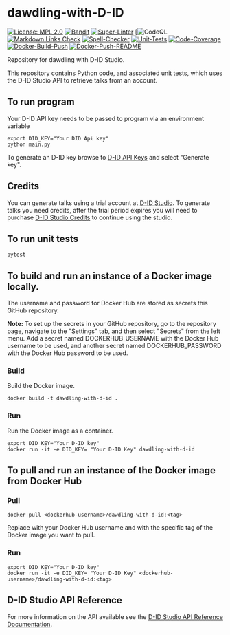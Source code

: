 # dawdling-with-D-ID

[![License: MPL 2.0](https://img.shields.io/badge/License-MPL%202.0-brightgreen.svg)](https://opensource.org/licenses/MPL-2.0)
[![Bandit](https://github.com/genai-musings/dawdling-with-D-ID/actions/workflows/bandit.yml/badge.svg)](https://github.com/genai-musings/dawdling-with-D-ID/actions/new?category=security)
[![Super-Linter](https://github.com/genai-musings/dawdling-with-D-ID/actions/workflows/linter.yml/badge.svg)](https://github.com/marketplace/actions/super-linter)
[![CodeQL](https://github.com/genai-musings/dawdling-with-D-ID/workflows/CodeQL/badge.svg?branch=main)
[![Markdown Links Check](https://github.com/genai-musings/dawdling-with-D-ID/actions/workflows/md-links.yml/badge.svg)](https://github.com/gaurav-nelson/github-action-markdown-link-check)
[![Spell-Checker](https://github.com/genai-musings/dawdling-with-D-ID/actions/workflows/spellcheck.yaml/badge.svg)](https://github.com/rojopolis/spellcheck-github-actions)
[![Unit-Tests](https://github.com/genai-musings/dawdling-with-D-ID/actions/workflows/test.yml/badge.svg)](https://github.com/actions/setup-python)
[![Code-Coverage](https://github.com/genai-musings/dawdling-with-D-ID/actions/workflows/coverage.yaml/badge.svg)](https://github.com/actions/setup-python)
[![Docker-Build-Push](https://github.com/genai-musings/dawdling-with-D-ID/actions/workflows/docker-build-push.yml/badge.svg)](https://hub.docker.com/)
[![Docker-Push-README](https://github.com/genai-musings/chatting-with-ChatGPT/actions/workflows/docker-push-readme.yml/badge.svg)](https://hub.docker.com/)

Repository for dawdling with D-ID Studio.

 This repository contains Python code, and associated unit tests, which uses the D-ID Studio API to retrieve talks from an account.

## To run program

Your D-ID API key needs to be passed to program via an environment variable

```shell
export DID_KEY="Your DID Api key"
python main.py
```

To generate an D-ID key browse to [D-ID API Keys](https://studio.d-id.com/account-settings) and select "Generate key".

## Credits

You can generate talks using a trial account at [D-ID Studio](https://studio.d-id.com/). To generate talks you need credits, after the trial period expires you will need to purchase [D-ID Studio Credits](https://www.d-id.com/pricing/) to continue using the studio.

## To run unit tests

```shell
pytest
```

## To build and run an instance of a Docker image locally.

The username and password for Docker Hub are stored as secrets this GitHub repository.

**Note:** To set up the secrets in your GitHub repository, go to the repository page, navigate to the "Settings" tab, and then select "Secrets" from the left menu. Add a secret named DOCKERHUB_USERNAME with the Docker Hub username to be used, and another secret named DOCKERHUB_PASSWORD with the Docker Hub password to be used.

### Build

Build the Docker image.

```shell
docker build -t dawdling-with-d-id .
```

### Run

Run the Docker image as a container.

```shell
export DID_KEY="Your D-ID key"
docker run -it -e DID_KEY= "Your D-ID Key" dawdling-with-d-id
```

## To pull and run an instance of the Docker image from Docker Hub

### Pull

```shell
docker pull <dockerhub-username>/dawdling-with-d-id:<tag>
```

Replace <dockerhub-username> with your Docker Hub username and <tag> with the specific tag of the Docker image you want to pull.

### Run

```shell
export DID_KEY="Your D-ID key"
docker run -it -e DID_KEY= "Your D-ID Key" <dockerhub-username>/dawdling-with-d-id:<tag>
```

## D-ID Studio API Reference

For more information on the API available see the [D-ID Studio API Reference Documentation](https://docs.d-id.com/reference/get-started).
